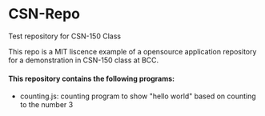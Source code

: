 # CSN-Repo
Test repository for CSN-150 Class

This repo is a MIT liscence example of a opensource application repository for a demonstration in CSN-150 class at BCC. 

#### This repository contains the following programs:

- counting.js: counting program to show "hello world" based on counting to the number 3
